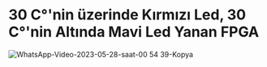 # 30 C°'nin üzerinde Kırmızı Led, 30 C°'nin Altında Mavi Led Yanan FPGA

![WhatsApp-Video-2023-05-28-saat-00 54 39-Kopya](https://github.com/cemgx/embeddedSystems/assets/95704587/ca4fe0d6-ff98-4d43-a08f-81c9b9892b5a)

